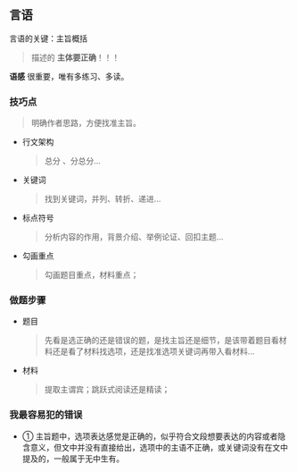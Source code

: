 ## 言语

言语的关键：主旨概括

> 描述的 **主体要正确**！！！

**语感** 很重要，唯有多练习、多读。


### 技巧点

> 明确作者思路，方便找准主旨。

- 行文架构
  > 总分 、分总分...
- 关键词
  > 找到关键词，并列、转折、递进...
- 标点符号
  > 分析内容的作用，背景介绍、举例论证、回扣主题...
- 勾画重点
  > 勾画题目重点，材料重点；

### 做题步骤

- 题目
  > 先看是选正确的还是错误的题，是找主旨还是细节，是该带着题目看材料还是看了材料找选项，还是找准选项关键词再带入看材料...
- 材料
  > 提取主谓宾；跳跃式阅读还是精读；

### 我最容易犯的错误

- ① 主旨题中，选项表达感觉是正确的，似乎符合文段想要表达的内容或者隐含意义，但文中并没有直接给出，选项中的主语不正确，或关键词没有在文中提及的，一般属于无中生有。